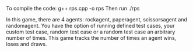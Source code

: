 To compile the code:
g++ rps.cpp -o rps
Then run ./rps

In this game, there are 4 agents: rockagent, paperagent, scissorsagent and randomagent. 
You have the option of running defined test cases, your custom test case, random test case or a random test case an arbitrary number of times. 
This game tracks the number of times an agent wins, loses and draws. 
